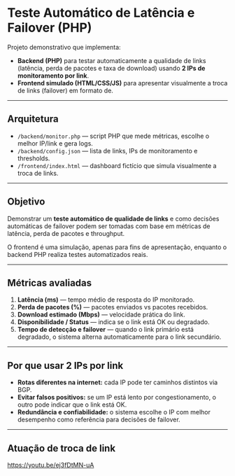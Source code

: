 # Teste Automático de Latência e Failover (PHP)

Projeto demonstrativo que implementa:

- **Backend (PHP)** para testar automaticamente a qualidade de links (latência, perda de pacotes e taxa de download) usando **2 IPs de monitoramento por link**.  
- **Frontend simulado (HTML/CSS/JS)** para apresentar visualmente a troca de links (failover) em formato de.  

---

## Arquitetura

- `/backend/monitor.php` — script PHP que mede métricas, escolhe o melhor IP/link e gera logs.  
- `/backend/config.json` — lista de links, IPs de monitoramento e thresholds.  
- `/frontend/index.html` — dashboard fictício que simula visualmente a troca de links.  

---

## Objetivo

Demonstrar um **teste automático de qualidade de links** e como decisões automáticas de failover podem ser tomadas com base em métricas de latência, perda de pacotes e throughput.  

O frontend é uma simulação, apenas para fins de apresentação, enquanto o backend PHP realiza testes automatizados reais.

---

## Métricas avaliadas

1. **Latência (ms)** — tempo médio de resposta do IP monitorado.  
2. **Perda de pacotes (%)** — pacotes enviados vs pacotes recebidos.  
3. **Download estimado (Mbps)** — velocidade prática do link.  
4. **Disponibilidade / Status** — indica se o link está OK ou degradado.  
5. **Tempo de detecção e failover** — quando o link primário está degradado, o sistema alterna automaticamente para o link secundário.

---

## Por que usar 2 IPs por link

- **Rotas diferentes na internet:** cada IP pode ter caminhos distintos via BGP.  
- **Evitar falsos positivos:** se um IP está lento por congestionamento, o outro pode indicar que o link está OK.  
- **Redundância e confiabilidade:** o sistema escolhe o IP com melhor desempenho como referência para decisões de failover.

---

## Atuação de troca de link

https://youtu.be/ej3fDtMN-uA
